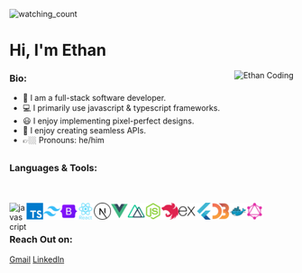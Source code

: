 
<img src="https://komarev.com/ghpvc/?username=1ethansempa&color=brightgreen" alt="watching_count" /></br>
# Hi, I'm Ethan
<img src="https://media.giphy.com/media/RbDKaczqWovIugyJmW/giphy.gif" alt="Ethan Coding" align="right">

### Bio:
- 🦾 I am a full-stack software developer.
- 💻 I primarily use javascript & typescript frameworks. 
- 😃 I enjoy implementing pixel-perfect designs.
- 💙 I enjoy creating seamless APIs.
- 👉🏼 Pronouns: he/him

##
### Languages & Tools:
</br><br/>
<img src="https://raw.githubusercontent.com/jmnote/z-icons/master/svg/javascript.svg" width="30" align="left" alt="javascript" style="margin-top: 2px;">
<img src="https://raw.githubusercontent.com/devicons/devicon/master/icons/typescript/typescript-original.svg" width="30" align="left" alt="typescript" style="margin-top: 2px;"/>
<img src="https://raw.githubusercontent.com/devicons/devicon/master/icons/tailwindcss/tailwindcss-plain.svg" width="30" align="left" alt="tailwind" style="margin-top: 2px;"/>
<img src="https://raw.githubusercontent.com/devicons/devicon/master/icons/bootstrap/bootstrap-original.svg" width="30" align="left" alt="bootstrap" style="margin-top: 2px;">
<img src="https://raw.githubusercontent.com/devicons/devicon/master/icons/react/react-original-wordmark.svg" width="30" align="left" alt="react" style="margin-top: 2px;"/>
<img src="https://raw.githubusercontent.com/devicons/devicon/master/icons/nextjs/nextjs-line.svg" width="30" align="left" alt="nextjs" style="margin-top: 2px;"/>
<img src="https://github.com/devicons/devicon/blob/master/icons/vuejs/vuejs-original.svg" width="30" align="left" alt="vue" style="margin-top: 2px;"/>
<img src="https://github.com/devicons/devicon/blob/master/icons/nuxtjs/nuxtjs-original.svg" width="30" align="left" alt="nuxtjs" style="margin-top: 2px;"/>
<img src="https://raw.githubusercontent.com/devicons/devicon/master/icons/nodejs/nodejs-original.svg" width="30" align="left" alt="nodejs" style="margin-top: 2px;"/>
<img src="https://github.com/devicons/devicon/blob/master/icons/nestjs/nestjs-plain.svg" width="30" align="left" alt="nestjs" style="margin-top: 2px;"/>
<img src="https://github.com/devicons/devicon/blob/master/icons/express/express-original.svg" width="30" align="left" alt="expressjs" style="margin-top: 2px;"/>
<img src="https://github.com/devicons/devicon/blob/master/icons/flutter/flutter-original.svg" width="30" align="left" alt="flutter" style="margin-top: 2px;"/>
<img src="https://github.com/devicons/devicon/blob/master/icons/d3js/d3js-original.svg" width="30" align="left" alt="D3js" style="margin-top: 2px;"/>
<img src="https://github.com/devicons/devicon/blob/master/icons/docker/docker-original.svg" width="30" align="left" alt="Docker" style="margin-top: 2px;"/>
<img src="https://github.com/devicons/devicon/blob/master/icons/graphql/graphql-plain.svg" width="30" align="left" alt="Graphql" style="margin-top: 2px;"/>
</br><br/>

### Reach Out on:
[Gmail](ethansempa@gmail.com) 
[LinkedIn](https://www.linkedin.com/in/ethan-sempa-a7a413196/) <br/>


<!-- <p><img align="left" src="https://github-readme-stats.vercel.app/api/top-langs?username=1ethansempa&show_icons=true&locale=en&layout=compact" /></p> -->
